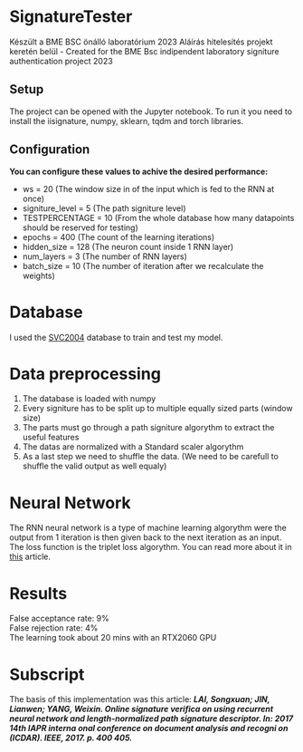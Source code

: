 # SignatureTester

Készült a BME BSC önálló laboratórium 2023
Aláírás hitelesítés projekt keretén belül - Created for the BME Bsc indipendent laboratory signiture authentication project 2023

## Setup
The project can be opened with the Jupyter notebook. 
To run it you need to install the iisignature, numpy, sklearn, tqdm and torch libraries.

## Configuration
**You can configure these values to achive the desired performance:**
- ws = 20 (The window size in of the input which is fed to the RNN at once)
- signiture_level = 5 (The path signiture level)
- TESTPERCENTAGE = 10 (From the whole database how many datapoints should be reserved for testing)
- epochs = 400 (The count of the learning iterations)
- hidden_size = 128 (The neuron count inside 1 RNN layer)
- num_layers = 3 (The number of RNN layers)
- batch_size = 10 (The number of iteration after we recalculate the weights)

# Database
I used the [SVC2004](https://cse.hkust.edu.hk/svc2004/) database to train and test my model.

# Data preprocessing
1. The database is loaded with numpy
2. Every signiture has to be split up to multiple equally sized parts (window size)
3. The parts must go through a path signiture algorythm to extract the useful features
4. The datas are normalized with a Standard scaler algorythm
5. As a last step we need to shuffle the data. (We need to be carefull to shuffle the valid output as well equaly)

# Neural Network
The RNN neural network is a type of machine learning algorythm were the output from 1 iteration is then given back to the next iteration as an input.
The loss function is the triplet loss algorythm. You can read more about it in [this](https://towardsdatascience.com/triplet-loss-advanced-intro-49a07b7d8905?gi=8a3371524a4a) article.

# Results
False acceptance rate: 9% <br>
False rejection rate: 4% <br>
The learning took about 20 mins with an RTX2060 GPU

# Subscript
The basis of this implementation was this article: **_LAI, Songxuan; JIN, Lianwen; YANG, Weixin. Online signature 
verifica on using recurrent neural network and length-normalized path signature descriptor. In: 2017 
14th IAPR interna onal conference on document analysis and recogni on (ICDAR). IEEE, 2017. p. 400
405._**
